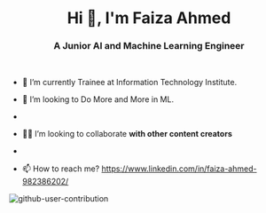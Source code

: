 <h1 align="center">Hi 👋, I'm Faiza Ahmed </h1>


<h3 align="center">A Junior AI and Machine Learning Engineer</h3><br>



- 🌱 I’m currently Trainee at Information Technology Institute.

- 💞️ I’m looking to Do More and More in ML.
- 
- 👯🤝 I’m looking to collaborate **with other content creators**
- 
- 📫 How to reach me? https://www.linkedin.com/in/faiza-ahmed-982386202/

<!---
faiza333/faiza333 is a ✨ special ✨ repository because its `README.md` (this file) appears on your GitHub profile.
You can click the Preview link to take a look at your changes.
--->

![github-user-contribution](https://user-images.githubusercontent.com/68142873/175780332-4f690e11-eb13-4d36-b8cc-b7fa17131a43.svg)
